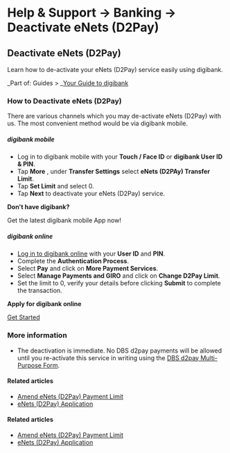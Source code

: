 # Help & Support -> Banking -> Deactivate eNets (D2Pay)

## Deactivate eNets (D2Pay)

Learn how to de-activate your eNets (D2Pay) service easily using digibank.

_Part of: Guides > _[Your Guide to digibank](https://www.dbs.com.sg/personal/support/guide-ibanking.html)

### How to Deactivate eNets (D2Pay)

There are various channels which you may de-activate eNets (D2Pay) with us. The most convenient method would be via digibank mobile.

#####  digibank mobile

  * Log in to digibank mobile with your **Touch / Face ID** or **digibank User ID & PIN**.
  * Tap **More** , under **Transfer Settings** select **eNets (D2PAy) Transfer Limit**. 
  * Tap **Set Limit** and select 0. 
  * Tap **Next** to deactivate your eNets (D2Pay) service.

  


**Don't have digibank?**  


Get the latest digibank mobile App now!

[](https://itunes.apple.com/us/app/dbs-mobile-banking/id1068403826?mt=8) [](https://play.google.com/store/apps/details?id=com.dbs.sg.dbsmbanking) [](https://appgallery.huawei.com/#/app/C101888471)

#####  digibank online

  * [Log in to digibank online](https://internet-banking.dbs.com.sg/) with your **User ID** and **PIN**.
  * Complete the **Authentication Process**.
  * Select **Pay** and click on **More Payment Services**.
  * Select **Manage Payments and GIRO** and click on **Change D2Pay Limit**.
  * Set the limit to 0, verify your details before clicking **Submit** to complete the transaction. 



**Apply for digibank online**

[Get Started](https://www.dbs.com.sg/personal/ibanking/ibapl/ib-apply.html)

### More information

  * The deactivation is immediate. No DBS d2pay payments will be allowed until you re-activate this service in writing using the [DBS d2pay Multi-Purpose Form](https://www.dbs.com.sg/personal/forms/paymentstransfers/d2payindividual/Pages/default.page).



#### Related articles

  * [Amend eNets (D2Pay) Payment Limit](https://www.dbs.com.sg/personal/support/bank-payment-enets-d2pay-amend-payment-limit.html)
  * [eNets (D2Pay) Application](https://www.dbs.com.sg/personal/support/bank-payment-enets-d2pay-application.html)



#### Related articles

  * [Amend eNets (D2Pay) Payment Limit](https://www.dbs.com.sg/personal/support/bank-payment-enets-d2pay-amend-payment-limit.html)
  * [eNets (D2Pay) Application](https://www.dbs.com.sg/personal/support/bank-payment-enets-d2pay-application.html)


